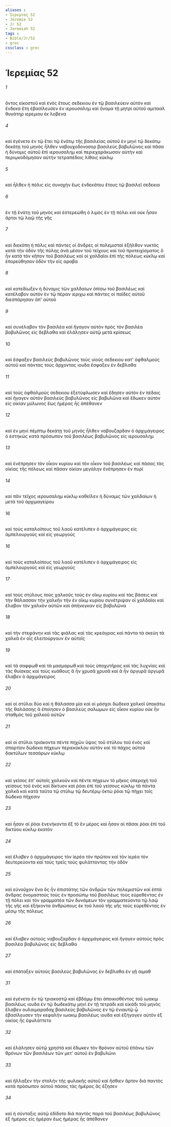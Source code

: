 ```yaml
---
aliases : 
- Ἱερεμίας 52
- Jérémie 52
- Jr 52
- Jeremiah 52
tags : 
- Bible/Jr/52
- grec
cssclass : grec
---
```


# Ἱερεμίας 52

###### 1
ὄντος εἰκοστοῦ καὶ ἑνὸς ἔτους σεδεκιου ἐν τῷ βασιλεύειν αὐτόν καὶ ἕνδεκα ἔτη ἐβασίλευσεν ἐν ιερουσαλημ καὶ ὄνομα τῇ μητρὶ αὐτοῦ αμιτααλ θυγάτηρ ιερεμιου ἐκ λοβενα
###### 4
καὶ ἐγένετο ἐν τῷ ἔτει τῷ ἐνάτῳ τῆς βασιλείας αὐτοῦ ἐν μηνὶ τῷ δεκάτῳ δεκάτῃ τοῦ μηνὸς ἦλθεν ναβουχοδονοσορ βασιλεὺς βαβυλῶνος καὶ πᾶσα ἡ δύναμις αὐτοῦ ἐπὶ ιερουσαλημ καὶ περιεχαράκωσαν αὐτὴν καὶ περιῳκοδόμησαν αὐτὴν τετραπέδοις λίθοις κύκλῳ
###### 5
καὶ ἦλθεν ἡ πόλις εἰς συνοχὴν ἕως ἑνδεκάτου ἔτους τῷ βασιλεῖ σεδεκια
###### 6
ἐν τῇ ἐνάτῃ τοῦ μηνὸς καὶ ἐστερεώθη ὁ λιμὸς ἐν τῇ πόλει καὶ οὐκ ἦσαν ἄρτοι τῷ λαῷ τῆς γῆς
###### 7
καὶ διεκόπη ἡ πόλις καὶ πάντες οἱ ἄνδρες οἱ πολεμισταὶ ἐξῆλθον νυκτὸς κατὰ τὴν ὁδὸν τῆς πύλης ἀνὰ μέσον τοῦ τείχους καὶ τοῦ προτειχίσματος ὃ ἦν κατὰ τὸν κῆπον τοῦ βασιλέως καὶ οἱ χαλδαῖοι ἐπὶ τῆς πόλεως κύκλῳ καὶ ἐπορεύθησαν ὁδὸν τὴν εἰς αραβα
###### 8
καὶ κατεδίωξεν ἡ δύναμις τῶν χαλδαίων ὀπίσω τοῦ βασιλέως καὶ κατέλαβον αὐτὸν ἐν τῷ πέραν ιεριχω καὶ πάντες οἱ παῖδες αὐτοῦ διεσπάρησαν ἀπ' αὐτοῦ
###### 9
καὶ συνέλαβον τὸν βασιλέα καὶ ἤγαγον αὐτὸν πρὸς τὸν βασιλέα βαβυλῶνος εἰς δεβλαθα καὶ ἐλάλησεν αὐτῷ μετὰ κρίσεως
###### 10
καὶ ἔσφαξεν βασιλεὺς βαβυλῶνος τοὺς υἱοὺς σεδεκιου κατ' ὀφθαλμοὺς αὐτοῦ καὶ πάντας τοὺς ἄρχοντας ιουδα ἔσφαξεν ἐν δεβλαθα
###### 11
καὶ τοὺς ὀφθαλμοὺς σεδεκιου ἐξετύφλωσεν καὶ ἔδησεν αὐτὸν ἐν πέδαις καὶ ἤγαγεν αὐτὸν βασιλεὺς βαβυλῶνος εἰς βαβυλῶνα καὶ ἔδωκεν αὐτὸν εἰς οἰκίαν μύλωνος ἕως ἡμέρας ἧς ἀπέθανεν
###### 12
καὶ ἐν μηνὶ πέμπτῳ δεκάτῃ τοῦ μηνὸς ἦλθεν ναβουζαρδαν ὁ ἀρχιμάγειρος ὁ ἑστηκὼς κατὰ πρόσωπον τοῦ βασιλέως βαβυλῶνος εἰς ιερουσαλημ
###### 13
καὶ ἐνέπρησεν τὸν οἶκον κυρίου καὶ τὸν οἶκον τοῦ βασιλέως καὶ πάσας τὰς οἰκίας τῆς πόλεως καὶ πᾶσαν οἰκίαν μεγάλην ἐνέπρησεν ἐν πυρί
###### 14
καὶ πᾶν τεῖχος ιερουσαλημ κύκλῳ καθεῖλεν ἡ δύναμις τῶν χαλδαίων ἡ μετὰ τοῦ ἀρχιμαγείρου
###### 16
καὶ τοὺς καταλοίπους τοῦ λαοῦ κατέλιπεν ὁ ἀρχιμάγειρος εἰς ἀμπελουργοὺς καὶ εἰς γεωργούς
###### 16
καὶ τοὺς καταλοίπους τοῦ λαοῦ κατέλιπεν ὁ ἀρχιμάγειρος εἰς ἀμπελουργοὺς καὶ εἰς γεωργούς
###### 17
καὶ τοὺς στύλους τοὺς χαλκοῦς τοὺς ἐν οἴκῳ κυρίου καὶ τὰς βάσεις καὶ τὴν θάλασσαν τὴν χαλκῆν τὴν ἐν οἴκῳ κυρίου συνέτριψαν οἱ χαλδαῖοι καὶ ἔλαβον τὸν χαλκὸν αὐτῶν καὶ ἀπήνεγκαν εἰς βαβυλῶνα
###### 18
καὶ τὴν στεφάνην καὶ τὰς φιάλας καὶ τὰς κρεάγρας καὶ πάντα τὰ σκεύη τὰ χαλκᾶ ἐν οἷς ἐλειτούργουν ἐν αὐτοῖς
###### 19
καὶ τὰ σαφφωθ καὶ τὰ μασμαρωθ καὶ τοὺς ὑποχυτῆρας καὶ τὰς λυχνίας καὶ τὰς θυίσκας καὶ τοὺς κυάθους ἃ ἦν χρυσᾶ χρυσᾶ καὶ ἃ ἦν ἀργυρᾶ ἀργυρᾶ ἔλαβεν ὁ ἀρχιμάγειρος
###### 20
καὶ οἱ στῦλοι δύο καὶ ἡ θάλασσα μία καὶ οἱ μόσχοι δώδεκα χαλκοῖ ὑποκάτω τῆς θαλάσσης ἃ ἐποίησεν ὁ βασιλεὺς σαλωμων εἰς οἶκον κυρίου οὐκ ἦν σταθμὸς τοῦ χαλκοῦ αὐτῶν
###### 21
καὶ οἱ στῦλοι τριάκοντα πέντε πηχῶν ὕψος τοῦ στύλου τοῦ ἑνός καὶ σπαρτίον δώδεκα πήχεων περιεκύκλου αὐτόν καὶ τὸ πάχος αὐτοῦ δακτύλων τεσσάρων κύκλῳ
###### 22
καὶ γεῖσος ἐπ' αὐτοῖς χαλκοῦν καὶ πέντε πήχεων τὸ μῆκος ὑπεροχὴ τοῦ γείσους τοῦ ἑνός καὶ δίκτυον καὶ ῥόαι ἐπὶ τοῦ γείσους κύκλῳ τὰ πάντα χαλκᾶ καὶ κατὰ ταῦτα τῷ στύλῳ τῷ δευτέρῳ ὀκτὼ ῥόαι τῷ πήχει τοῖς δώδεκα πήχεσιν
###### 23
καὶ ἦσαν αἱ ῥόαι ἐνενήκοντα ἓξ τὸ ἓν μέρος καὶ ἦσαν αἱ πᾶσαι ῥόαι ἐπὶ τοῦ δικτύου κύκλῳ ἑκατόν
###### 24
καὶ ἔλαβεν ὁ ἀρχιμάγειρος τὸν ἱερέα τὸν πρῶτον καὶ τὸν ἱερέα τὸν δευτερεύοντα καὶ τοὺς τρεῖς τοὺς φυλάττοντας τὴν ὁδὸν
###### 25
καὶ εὐνοῦχον ἕνα ὃς ἦν ἐπιστάτης τῶν ἀνδρῶν τῶν πολεμιστῶν καὶ ἑπτὰ ἄνδρας ὀνομαστοὺς τοὺς ἐν προσώπῳ τοῦ βασιλέως τοὺς εὑρεθέντας ἐν τῇ πόλει καὶ τὸν γραμματέα τῶν δυνάμεων τὸν γραμματεύοντα τῷ λαῷ τῆς γῆς καὶ ἑξήκοντα ἀνθρώπους ἐκ τοῦ λαοῦ τῆς γῆς τοὺς εὑρεθέντας ἐν μέσῳ τῆς πόλεως
###### 26
καὶ ἔλαβεν αὐτοὺς ναβουζαρδαν ὁ ἀρχιμάγειρος καὶ ἤγαγεν αὐτοὺς πρὸς βασιλέα βαβυλῶνος εἰς δεβλαθα
###### 27
καὶ ἐπάταξεν αὐτοὺς βασιλεὺς βαβυλῶνος ἐν δεβλαθα ἐν γῇ αιμαθ
###### 31
καὶ ἐγένετο ἐν τῷ τριακοστῷ καὶ ἑβδόμῳ ἔτει ἀποικισθέντος τοῦ ιωακιμ βασιλέως ιουδα ἐν τῷ δωδεκάτῳ μηνὶ ἐν τῇ τετράδι καὶ εἰκάδι τοῦ μηνὸς ἔλαβεν ουλαιμαραδαχ βασιλεὺς βαβυλῶνος ἐν τῷ ἐνιαυτῷ ᾧ ἐβασίλευσεν τὴν κεφαλὴν ιωακιμ βασιλέως ιουδα καὶ ἐξήγαγεν αὐτὸν ἐξ οἰκίας ἧς ἐφυλάττετο
###### 32
καὶ ἐλάλησεν αὐτῷ χρηστὰ καὶ ἔδωκεν τὸν θρόνον αὐτοῦ ἐπάνω τῶν θρόνων τῶν βασιλέων τῶν μετ' αὐτοῦ ἐν βαβυλῶνι
###### 33
καὶ ἤλλαξεν τὴν στολὴν τῆς φυλακῆς αὐτοῦ καὶ ἤσθιεν ἄρτον διὰ παντὸς κατὰ πρόσωπον αὐτοῦ πάσας τὰς ἡμέρας ἃς ἔζησεν
###### 34
καὶ ἡ σύνταξις αὐτῷ ἐδίδοτο διὰ παντὸς παρὰ τοῦ βασιλέως βαβυλῶνος ἐξ ἡμέρας εἰς ἡμέραν ἕως ἡμέρας ἧς ἀπέθανεν
